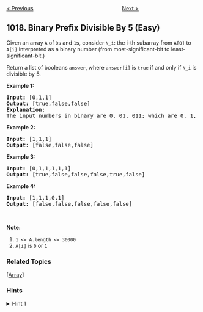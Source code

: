 <!--|This file generated by command(leetcode description); DO NOT EDIT.    |-->
<!--+----------------------------------------------------------------------+-->
<!--|@author    Openset <openset.wang@gmail.com>                           |-->
<!--|@link      https://github.com/openset                                 |-->
<!--|@home      https://github.com/openset/leetcode                        |-->
<!--+----------------------------------------------------------------------+-->

[< Previous](https://github.com/openset/leetcode/tree/master/problems/convert-to-base-2 "Convert to Base -2")
　　　　　　　　　　　　　　　　
[Next >](https://github.com/openset/leetcode/tree/master/problems/next-greater-node-in-linked-list "Next Greater Node In Linked List")

## 1018. Binary Prefix Divisible By 5 (Easy)

<p>Given an array <code>A</code> of <code>0</code>s and <code>1</code>s, consider <code>N_i</code>: the i-th subarray from <code>A[0]</code> to <code>A[i]</code>&nbsp;interpreted&nbsp;as a binary number (from most-significant-bit to least-significant-bit.)</p>

<p>Return a list of booleans&nbsp;<code>answer</code>, where <code>answer[i]</code> is <code>true</code>&nbsp;if and only if <code>N_i</code>&nbsp;is divisible by 5.</p>

<p><strong>Example 1:</strong></p>

<pre>
<strong>Input: </strong><span id="example-input-1-1">[0,1,1]</span>
<strong>Output: </strong><span id="example-output-1">[true,false,false]</span>
<strong>Explanation: </strong>
The input numbers in binary are 0, 01, 011; which are 0, 1, and 3 in base-10.  Only the first number is divisible by 5, so answer[0] is true.
</pre>

<p><strong>Example 2:</strong></p>

<pre>
<strong>Input: </strong><span id="example-input-2-1">[1,1,1]</span>
<strong>Output: </strong><span id="example-output-2">[false,false,false]</span>
</pre>

<p><strong>Example 3:</strong></p>

<pre>
<strong>Input: </strong><span id="example-input-3-1">[0,1,1,1,1,1]</span>
<strong>Output: </strong><span id="example-output-3">[true,false,false,false,true,false]</span>
</pre>

<p><strong>Example 4:</strong></p>

<pre>
<strong>Input: </strong><span id="example-input-4-1">[1,1,1,0,1]</span>
<strong>Output: </strong><span id="example-output-4">[false,false,false,false,false]</span>
</pre>

<p>&nbsp;</p>

<p><strong>Note:</strong></p>

<ol>
	<li><code>1 &lt;= A.length &lt;= 30000</code></li>
	<li><code>A[i]</code> is <code>0</code> or <code>1</code></li>
</ol>

### Related Topics
  [[Array](https://github.com/openset/leetcode/tree/master/tag/array/README.md)]

### Hints
<details>
<summary>Hint 1</summary>
If X is the first i digits of the array as a binary number, then 2X + A[i] is the first i+1 digits.
</details>
